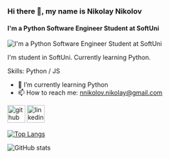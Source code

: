 ### Hi there 👋, my name is Nikolay Nikolov

#### I'm a Python Software Engineer Student at SoftUni

![I'm a Python Software Engineer Student at SoftUni](https://arturssmirnovs.github.io/github-profile-readme-generator/images/banner.png)

I'm student in SoftUni. Currently learning Python.

Skills: Python / JS

- 🌱 I’m currently learning Python 
- 📫 How to reach me: nnikolov.nikolay@gmail.com 


[<img src='https://cdn.jsdelivr.net/npm/simple-icons@3.0.1/icons/github.svg' alt='github' height='40'>](https://github.com/Nikolay-Nikolov)  [<img src='https://cdn.jsdelivr.net/npm/simple-icons@3.0.1/icons/linkedin.svg' alt='linkedin' height='40'>](https://www.linkedin.com/in/https://www.linkedin.com/in/nikolay-nikolov-8b615b240//)  

[![Top Langs](https://github-readme-stats.vercel.app/api/top-langs/?username=Nikolay-Nikolov)](https://github.com/anuraghazra/github-readme-stats)

![GitHub stats](https://github-readme-stats.vercel.app/api?username=Nikolay-Nikolov&show_icons=true)  


